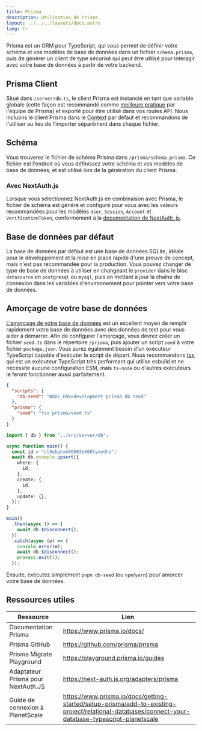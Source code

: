 ```yaml
---
title: Prisma
description: Utilisation de Prisma
layout: ../../../layouts/docs.astro
lang: fr
---
```


Prisma est un ORM pour TypeScript, qui vous permet de définir votre schéma et vos modèles de base de données dans un fichier `schema.prisma`, puis de générer un client de type sécurisé qui peut être utilisé pour interagir avec votre base de données à partir de votre backend.

## Prisma Client

Situé dans `/server/db.ts`, le client Prisma est instancié en tant que variable globale (cette façon est recommandé comme [meilleure pratique](https://www.prisma.io/docs/guides/database/troubleshooting-orm/help-articles/nextjs-prisma-client-dev-practices#problem) par l'équipe de Prisma) et exporté pour être utilisé dans vos routes API. Nous incluons le client Prisma dans le [Context](/fr/usage/trpc#-serverapitrpcts) par défaut et recommandons de l'utiliser au lieu de l'importer séparément dans chaque fichier.

## Schéma

Vous trouverez le fichier de schéma Prisma dans `/prisma/schema.prisma`. Ce fichier est l'endroit où vous définissez votre schéma et vos modèles de base de données, et est utilisé lors de la génération du client Prisma.

### Avec NextAuth.js

Lorsque vous sélectionnez NextAuth.js en combinaison avec Prisma, le fichier de schéma est généré et configuré pour vous avec les valeurs recommandées pour les modèles `User`, `Session`, `Account` et `VerificationToken`, conformément à la [documentation de NextAuth .js](https://next-auth.js.org/adapters/prisma).

## Base de données par défaut

La base de données par défaut est une base de données SQLite, idéale pour le développement et la mise en place rapide d'une preuve de concept, mais n'est pas recommandée pour la production. Vous pouvez changer de type de base de données à utiliser en changeant le `provider` dans le bloc `datasource` en `postgresql` ou `mysql`, puis en mettant à jour la chaîne de connexion dans les variables d'environnement pour pointer vers votre base de données.

## Amorçage de votre base de données

[L'amorçage de votre base de données](https://www.prisma.io/docs/guides/database/seed-database) est un excellent moyen de remplir rapidement votre base de données avec des données de test pour vous aider à démarrer. Afin de configurer l'amorçage, vous devrez créer un fichier `seed.ts` dans le répertoire `/prisma`, puis ajouter un script `seed` à votre fichier `package.json`. Vous aurez également besoin d'un exécuteur TypeScript capable d'exécuter le script de départ. Nous recommandons [tsx](https://github.com/esbuild-kit/tsx), qui est un exécuteur TypeScript très performant qui utilise esbuild et ne nécessite aucune configuration ESM, mais `ts-node` ou d'autres exécuteurs le feront fonctionner aussi parfaitement.

```jsonc:package.json
{
  "scripts": {
    "db-seed": "NODE_ENV=development prisma db seed"
  },
  "prisma": {
    "seed": "tsx prisma/seed.ts"
  }
}
```

```ts:prisma/seed.ts
import { db } from "../src/server/db";

async function main() {
  const id = "cl9ebqhxk00003b600tymydho";
  await db.example.upsert({
    where: {
      id,
    },
    create: {
      id,
    },
    update: {},
  });
}

main()
  .then(async () => {
    await db.$disconnect();
  })
  .catch(async (e) => {
    console.error(e);
    await db.$disconnect();
    process.exit(1);
  });
```

Ensuite, exécutez simplement `pnpm db-seed` (ou `npm`/`yarn`) pour amorcer votre base de données.

## Ressources utiles

| Ressource                          | Lien                                                                                                                                              |
| ---------------------------------- | ------------------------------------------------------------------------------------------------------------------------------------------------- |
| Documentation Prisma               | https://www.prisma.io/docs/                                                                                                                       |
| Prisma GitHub                      | https://github.com/prisma/prisma                                                                                                                  |
| Prisma Migrate Playground          | https://playground.prisma.io/guides                                                                                                               |
| Adaptateur Prisma pour NextAuth.JS | https://next-auth.js.org/adapters/prisma                                                                                                          |
| Guide de connexion à PlanetScale   | https://www.prisma.io/docs/getting-started/setup-prisma/add-to-existing-project/relational-databases/connect-your-database-typescript-planetscale |
